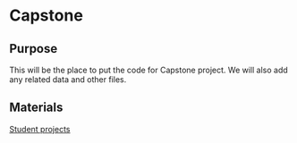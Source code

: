 # Capstone

## Purpose
This will be the place to put the code for Capstone project. We will also add any related data and other files.

## Materials

[Student projects](https://docs.google.com/document/d/1quPlFnHrsMqvegJ2PRkAKfP245QZK60-LiG7LEPhuNk/edit?usp=sharing)